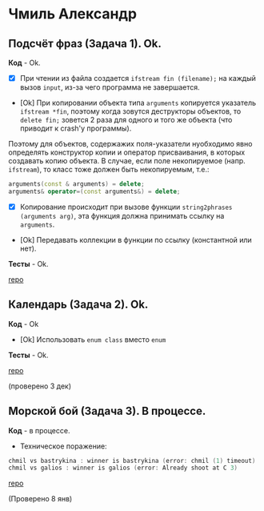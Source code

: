 # Чмиль Александр

## Подсчёт фраз (Задача 1). Ok.

**Код** - Ok.

- [X] При чтении из файла создается `ifstream fin (filename);` на каждый вызов `input`, из-за чего программа не завершается.

- [Ok] При копировании объекта типа `arguments` копируется указатель `ifstream *fin`,
поэтому когда зовутся деструкторы объектов, то `delete fin;` зовется 2 раза для одного и того же объекта (что приводит к crash'у программы).

Поэтому для объектов, содержажих поля-указатели нуобходимо явно определять конструктор копии и оператор присваивания,
в которых создавать копию объекта.
В случае, если поле некопируемое (напр. `ifstream`), то класс тоже должен быть некопируемым, т.е.:
```C++
arguments(const & arguments) = delete;
arguments& operator=(const arguments&) = delete;
```

- [X] Копирование происходит при вызове функции `string2phrases (arguments arg)`, эта функция должна принимать ссылку на `arguments`.

- [Ok] Передавать коллекции в функции по ссылку (константной или нет).

**Тесты** - Ok.



[repo](https://bitbucket.org/chmil_oop/chmil_oop)

## Календарь (Задача 2). Ok.

**Код** - Ok

- [Ok] Использовать `enum class` вместо `enum`

**Тесты** - Ok.

[repo](ssh://hg@bitbucket.org/chmil_oop/lab2)

(проверено 3 дек)

## Морской бой (Задача 3). В процессе.

**Код** - в процессе.

- Техническое поражение:
```C++
chmil vs bastrykina : winner is bastrykina (error: chmil (1) timeout)
chmil vs galios : winner is galios (error: Already shoot at C 3)
```

[repo](https://bitbucket.org/chmil_oop/lab3)

(Проверено 8 янв)
